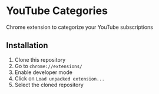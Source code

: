 # YouTube Categories

Chrome extension to categorize your YouTube subscriptions

## Installation

1. Clone this repository
2. Go to `chrome://extensions/`
3. Enable developer mode
4. Click on `Load unpacked extension...`
5. Select the cloned repository